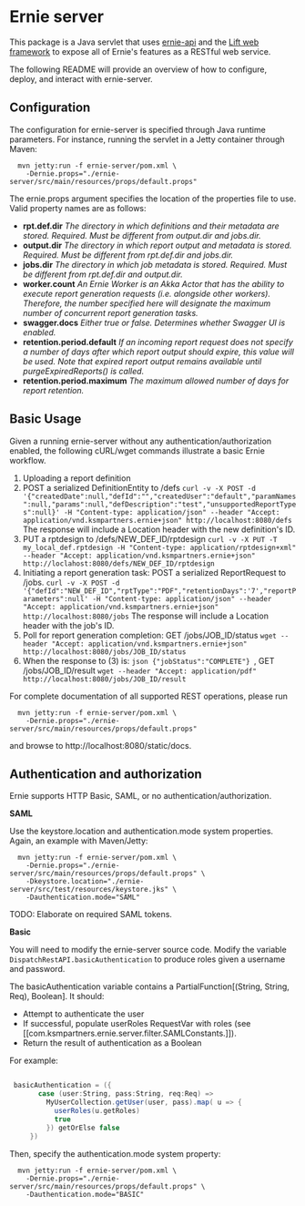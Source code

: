 Ernie server
=================================
This package is a Java servlet that uses [ernie-api](../ernie-api) and the [Lift web framework](http://liftweb.net/) to expose all of Ernie's features as a RESTful web service.

The following README will provide an overview of how to configure, deploy, and interact with ernie-server.

Configuration
------------------------
The configuration for ernie-server is specified through Java runtime parameters. For instance, running the servlet in a Jetty container through Maven:

```
  mvn jetty:run -f ernie-server/pom.xml \
    -Dernie.props="./ernie-server/src/main/resources/props/default.props"
```

The ernie.props argument specifies the location of the properties file to use. Valid property names are as follows:

- __rpt.def.dir__
  _The directory in which definitions and their metadata are stored. Required. Must be different from output.dir and jobs.dir._
- __output.dir__
  _The directory in which report output and metadata is stored. Required. Must be different from rpt.def.dir and jobs.dir._
- __jobs.dir__
  _The directory in which job metadata is stored. Required. Must be different from rpt.def.dir and output.dir._
- __worker.count__
  _An Ernie Worker is an Akka Actor that has the ability to execute report generation requests (i.e. alongside other workers). Therefore, the number specified here will designate the maximum number of concurrent report generation tasks._
- __swagger.docs__
  _Either true or false. Determines whether Swagger UI is enabled._
- __retention.period.default__
  _If an incoming report request does not specify a number of days after which report output should expire, this value will be used. Note that expired report output remains available until purgeExpiredReports() is called._
- __retention.period.maximum__
  _The maximum allowed number of days for report retention._

Basic Usage
--------------------
Given a running ernie-server without any authentication/authorization enabled, the following cURL/wget commands illustrate a basic Ernie workflow.

1. Uploading a report definition
  1. POST a serialized DefinitionEntity to /defs
    ``` curl -v -X POST -d '{"createdDate":null,"defId":"","createdUser":"default","paramNames":null,"params":null,"defDescription":"test","unsupportedReportTypes":null}' -H "Content-type: application/json" --header "Accept: application/vnd.ksmpartners.ernie+json" http://localhost:8080/defs ```
    The response will include a Location header with the new definition's ID.
  2. PUT a rptdesign to /defs/NEW_DEF_ID/rptdesign 
    ``` curl -v -X PUT -T my_local_def.rptdesign -H "Content-type: application/rptdesign+xml" --header "Accept: application/vnd.ksmpartners.ernie+json" http://loclahost:8080/defs/NEW_DEF_ID/rptdesign ```
2. Initiating a report generation task: POST a serialized ReportRequest to /jobs.
    ``` curl -v -X POST -d '{"defId":"NEW_DEF_ID","rptType":"PDF","retentionDays":'7',"reportParameters":null' -H "Content-type: application/json" --header "Accept: application/vnd.ksmpartners.ernie+json" http://localhost:8080/jobs ```
    The response will include a Location header with the job's ID.
3. Poll for report generation completion: GET /jobs/JOB_ID/status
    ``` wget --header "Accept: application/vnd.ksmpartners.ernie+json" http://localhost:8080/jobs/JOB_ID/status ```
4. When the response to (3) is: ```json {"jobStatus":"COMPLETE"} ```, GET /jobs/JOB_ID/result
    ``` wget --header "Accept: application/pdf" http://localhost:8080/jobs/JOB_ID/result ```
  

For complete documentation of all supported REST operations, please run

```
  mvn jetty:run -f ernie-server/pom.xml \
    -Dernie.props="./ernie-server/src/main/resources/props/default.props"
```

and browse to http://localhost:8080/static/docs.






Authentication and authorization
--------------------------
Ernie supports HTTP Basic, SAML, or no authentication/authorization. 

__SAML__

Use the keystore.location and authentication.mode system properties. Again, an example with Maven/Jetty:

```
  mvn jetty:run -f ernie-server/pom.xml \
    -Dernie.props="./ernie-server/src/main/resources/props/default.props" \
    -Dkeystore.location="./ernie-server/src/test/resources/keystore.jks" \
    -Dauthentication.mode="SAML"
```

TODO: Elaborate on required SAML tokens.

__Basic__

You will need to modify the ernie-server source code. Modify the variable ``` DispatchRestAPI.basicAuthentication ``` to produce roles given a username and password.

The basicAuthentication variable contains a PartialFunction[(String, String, Req), Boolean]. It should:

- Attempt to authenticate the user
- If successful, populate userRoles RequestVar with roles (see [[com.ksmpartners.ernie.server.filter.SAMLConstants.]]).
- Return the result of authentication as a Boolean

For example:

```scala

 basicAuthentication = ({
       case (user:String, pass:String, req:Req) =>
         MyUserCollection.getUser(user, pass).map( u => {
           userRoles(u.getRoles)
           true
         }) getOrElse false
     })

```

Then, specify the authentication.mode system property:

```
  mvn jetty:run -f ernie-server/pom.xml \
    -Dernie.props="./ernie-server/src/main/resources/props/default.props" \
    -Dauthentication.mode="BASIC"
```





